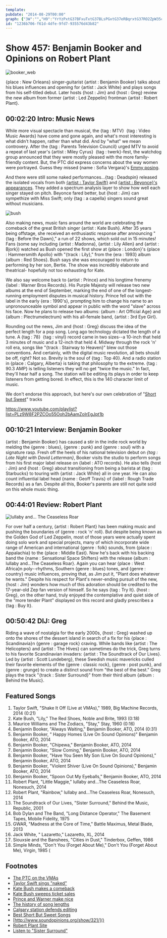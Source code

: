 ```yaml
---
template: 
pubdate: "2014-08-29T00:00"
graph: {"3W":"","H9":"YrYzPxtG37BFxuTxtG37BLsPGxtG37eRBqrxtG37RO2ZpW35ck","21D":"wQmMNzZIiATePCHwQmMNBJNhSwQmMNe936HwQmMNkbYvpwQmMNiSeOowQmMNdhnxewQmMN97qipwQmMNX6cfddhnxe97qipBHm1G","2CI":"07KtNBHm1G8SrOIBB10mBB10mdx7gyBB10mCVsHh07KtNCVsHh2LtIZCVsHhCVsHhjDf6J07KtN2LtIZ"}
id: "1236b706-f61d-4dfe-9fd7-935576d43b82"
---
```






# Show 457: Benjamin Booker and Opinions on Robert Plant

![booker_web](https://static.soundopinions.org/images/2014/booker_web.jpg)

{place : New Orleans} singer-guitarist {artist : Benjamin Booker} talks about his blues influences and opening for {artist : Jack White} and plays songs from his self-titled debut. Later hosts {host : Jim} and {host : Greg} review the new album from former {artist : Led Zeppelin} frontman {artist : Robert Plant}.



## 00:02:20 Intro: Music News

While more visual spectacle than musical, the {tag : MTV}  {tag : Video Music Awards} have come and gone again, and what's most interesting is what didn't happen, rather than what did. And by "what" we mean controvery. After the {tag : Parents Television Council} urged MTV to avoid a repeat of last year's {artist : Miley Cyrus}  {tag : twerk}-fest, the watchdog group announced that they were mostly pleased with the more family-friendly content. But, the PTC did express concerns about the way women were portrayed. Guess they missed {name : Sofia Vergara}'s [Emmy posing](http://www.latimes.com/entertainment/envelope/tv/la-et-st-emmys-2014-sofia-vergara-pedestal-sexism-20140826-story.html).

And there were still some naked performances...{tag : Deadspin} released the isolated vocals from both [{artist : Taylor Swift}](http://theconcourse.deadspin.com/taylor-swifts-vmas-performance-with-her-vocals-isolate-1626334694) and [{artist : Beyonce}'s appearances](http://theconcourse.deadspin.com/beyonces-vmas-performance-with-her-vocals-isolated-1626491492). They added a spectrum analysis layer to show how well each singer stayed on pitch. Beyonce fared better, but {host : Jim} can sympethize with Miss Swift; only {tag : a capella} singers sound great without musicians.

![bush](https://static.soundopinions.org/assets/457/3W0.jpg)

Also making news, music fans around the world are celebrating the comeback of the great British singer {artist : Kate Bush}. After 35 years being offstage, she received an enthusiastic response after announcing "{tag : Before the Dawn}," a run of 22 shows, which sold out in 15 minutes! Fans (some say including {artist : Madonna}, {artist : Lily Allen} and {artist : Bjork}) watched as Bush opened the first show at {place : London}'s {place : Hammersmith Apollo} with "{track : Lily}," from the {era : 1993} album {album : Red Shoes}. Bush says she was encouraged to return to performing by her son, Bertie. The show was incredibly elaborate and theatrical- hopefully not too exhausting for Kate.

We also say welcome back to {artist : Prince} and his longtime frenemy {label : Warner Bros Records}. His Purple Majesty will release two new albums at the end of September, marking the end of one of the longest-running employment disputes in musical history. Prince fell out with the label in the early {era : 1990's}, prompting him to change his name to an unpronounceable symbol and appear in public with the word "slave" across his face. Now he plans to release two albums: {album : Art Official Age} and {album : Plectrumelectrum} with his all-female band, {artist : 3rd Eye Girl}.

Rounding out the news, Jim and {host : Greg} discuss the idea of the perfect length for a pop song. Long ago technology dictated the length of a tune. A {tag : 78}  {tag : vinyl} record came in two sizes--a 10-inch that held 3 minutes of music and a 12-inch that held 4. Midway through the rock 'n' roll era, songs like "{track : Stairway to Heaven}" blew out those conventions. And certainly, with the digital music revolution, all bets should be off, right? Not so. Brevity is the soul of {tag : Top 40}. And a radio station in {place : Calgary, Alberta} is taking that philosophy to the extreme. {tag : 90.3 AMP} is telling listeners they will no get "twice the music." In fact, they'll hear half a song. The station will be editing its plays in order to keep listeners from getting bored. In effect, this is the 140 character limit of music.

We don't endorse this approach, but here's our own celebration of "[Short but Sweet](http://www.soundopinions.org/show/321/)" tracks

https://www.youtube.com/playlist?list=PLz9W8F2PZCOo55Ooh2bAamZoIrEgJpt1b



## 00:10:21 Interview: Benjamin Booker

{artist : Benjamin Booker} has caused a stir in the indie rock world by melding the {genre : blues}, {genre : punk} and {genre : soul} with a signature rasp. Fresh off the heels of his national television debut on *{tag : Late Night with David Letterman}*, Booker visits the studio to perform songs from his first major label release on {label : ATO records}. He also tells {host : Jim} and {host : Greg} about transitioning from being a barista at {tag : Starbucks} to touring with {artist : Jack White} all in one year. He can also count influential label head {name : Geoff Travis} of {label : Rough Trade Records} as a fan. Despite all this, Booker's parents are still not quite sold on this whole music thing.



## 00:44:01 Review: Robert Plant

![lullaby and... The Ceaseless Roar](https://static.soundopinions.org/assets/457/21D0.jpg)

For over half a century, {artist : Robert Plant} has been making music and pushing the boundaries of {genre : rock 'n' roll}. But despite being known as the Golden God of Led Zeppelin, most of those years were actually spent doing solo work and special projects, many of which incorporate wide range of American and international {genre : folk} sounds, from {place : Appalachia} to the {place : Middle East}. Now he's back with his backing band the {name : Sensational Space Shifters} with the release {album : lullaby and…The Ceaseless Roar}. Again you can hear {place : West Africa}n poly--rhythms, Southern {genre : blues} tones, and {genre : country} music influences, proving that, as Jim put it, "Plant does whatever he wants." Despite his respect for Plant's never-ending pursuit of the new, {host : Jim} wonders how much of this adoration should be credited to the 17-year-old Zep fan version of himself. So he says {tag : Try It}. {host : Greg}, on the other hand, truly enjoyed the contemplative and quiet side of the "more tender Plant" displayed on this record and gladly prescribes a {tag : Buy It}.



## 00:50:42 DIJ: Greg

Riding a wave of nostalgia for the early 2000s, {host : Greg} washed up onto the shores of the dessert island in search of a fix for his {place : Scandinavia}n {genre : garage rock} craving. While bands like {artist : The Helicopters} and {artist : The Hives} can sometimes do the trick, Greg turns to his favorite Scandinavian invaders: {artist : The Soundtrack of Our Lives}. Led by {artist : Scott Lundeberg}, these Swedish music mavericks culled their favorite elements of the {genre : classic rock}, {genre : post punk}, and {genre : grunge} to create a distinct sound from "the best of the best." Greg plays the track "{track : Sister Surround}" from their third album {album : Behind the Music}.



## Featured Songs

1. Taylor Swift, "Shake It Off (Live at VMAs)," 1989, Big Machine Records, 2014  (0:21)
2. Kate Bush, "Lily," The Red Shoes, Noble and Brite, 1993 (0:18)
3. Maurice Williams and The Zodiacs, "Stay," Stay, 1960 (0:16)
4. Benjamin Booker, "Always Waiting," Benjamin Booker, ATO, 2014 (0:31)
5. Benjamin Booker, " Happy Homes (Live On Sound Opinions)" Benjamin Booker, ATO, 2014
6. Benjamin Booker, "Chipewa," Benjamin Booker, ATO, 2014
7. Benjamin Booker, "Slow Coming," Benjamin Booker, ATO, 2014
8. Benjamin Booker, "Have You Seen My Son (Live On Sound Opinions)," Benjamin Booker, ATO, 2014
9. Benjamin Booker, "Violent Shiver (Live On Sound Opinions)," Benjamin Booker, ATO, 2014
10. Benjamin Booker, "Spoon Out My Eyeballs," Benjamin Booker, ATO, 2014
11. Robert Plant, "Little Maggie," lullaby and…The Ceaseless Roar, Nonesuch, 2014
12. Robert Plant, "Rainbow," lullaby and…The Ceaseless Roar, Nonesuch, 2014
13. The Soundtrack of Our Lives, "Sister Surround," Behind the Music, Republic, 2001
14. Bob Dylan and The Band, "Long Distance Operator," The Basement Tapes, Mobile Fidelity, 1975
15. GWAR, "Madness at the Core of Time," Battle Maximus, Metal Blade, 2013
16. Jack White, " Lazaretto," Lazaretto, XL, 2014
17. Siouxsie and the Banshees, "Cities in Dust," Tinderbox, Geffen, 1986
18. Simple Minds, "Don't You (Forget About Me)," Don't You (Forget About Me), Virgin, 1985 (



## Footnotes

- [The PTC on the VMAs](http://www.billboard.com/articles/events/vma/6229325/parents-television-council-still-not-happy-with-toned-down-mtv-vmas)
- [Taylor Swift sings "naked"](http://theconcourse.deadspin.com/taylor-swifts-vmas-performance-with-her-vocals-isolate-1626334694)
- [Kate Bush makes a comeback](http://www.bbc.com/news/entertainment-arts-28939245)
- [Kate Bush sweeps ticket sales](http://www.theguardian.com/music/2014/mar/28/kate-bush-tickets-sell-out-in-under-fifteen-minutes)
- [Prince and Warner make nice](https://music.yahoo.com/news/prince-release-albums-bust-saga-label-ends-143550483.html)
- [The history of song lengths](https://music.yahoo.com/news/why-almost-every-top-40-160003090.html)
- [Calgary station defends editing](http://www.npr.org/2014/08/07/338606558/your-favorite-songs-abridged)
- [Best Short But Sweet Songs]()
- [http://www.soundopinions.org/show/321/]()
- [Robert Plant Site](http://robertplant.warnerreprise.com/)
- [Listen to "Sister Surround"](https://www.youtube.com/watch?v=m1HC4LkWK0I)
